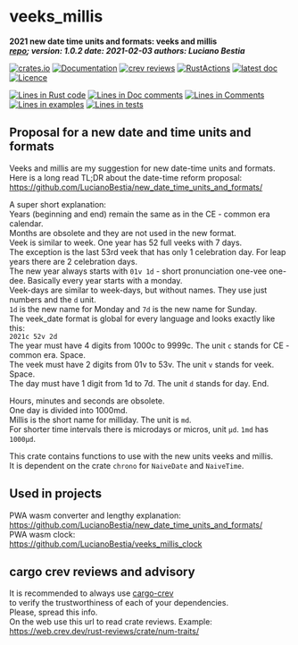 [comment]: # (lmake_md_to_doc_comments segment start A)

# veeks_millis

[comment]: # (lmake_cargo_toml_to_md start)

**2021 new date time units and formats: veeks and millis**  
***[repo](https://github.com/LucianoBestia/veeks_millis); version: 1.0.2  date: 2021-02-03 authors: Luciano Bestia***  

[comment]: # (lmake_cargo_toml_to_md end)

 [![crates.io](https://meritbadge.herokuapp.com/veeks_millis)](https://crates.io/crates/veeks_millis) [![Documentation](https://docs.rs/veeks_millis/badge.svg)](https://docs.rs/veeks_millis/) [![crev reviews](https://web.crev.dev/rust-reviews/badge/crev_count/veeks_millis.svg)](https://web.crev.dev/rust-reviews/crate/veeks_millis/) [![RustActions](https://github.com/LucianoBestia/veeks_millis/workflows/rust/badge.svg)](https://github.com/LucianoBestia/veeks_millis/) [![latest doc](https://img.shields.io/badge/latest_docs-GitHub-orange.svg)](https://lucianobestia.github.io/veeks_millis/veeks_millis/index.html) [![Licence](https://img.shields.io/badge/license-MIT-blue.svg)](https://github.com/LucianoBestia/veeks_millis/blob/master/LICENSE)

[comment]: # (lmake_lines_of_code start)
[![Lines in Rust code](https://img.shields.io/badge/Lines_in_Rust-177-green.svg)](https://github.com/LucianoBestia/veeks_millis/)
[![Lines in Doc comments](https://img.shields.io/badge/Lines_in_Doc_comments-206-blue.svg)](https://github.com/LucianoBestia/veeks_millis/)
[![Lines in Comments](https://img.shields.io/badge/Lines_in_comments-29-purple.svg)](https://github.com/LucianoBestia/veeks_millis/)
[![Lines in examples](https://img.shields.io/badge/Lines_in_examples-0-yellow.svg)](https://github.com/LucianoBestia/veeks_millis/)
[![Lines in tests](https://img.shields.io/badge/Lines_in_tests-100-orange.svg)](https://github.com/LucianoBestia/veeks_millis/)

[comment]: # (lmake_lines_of_code end)

## Proposal for a new date and time units and formats

Veeks and millis are my suggestion for new date-time units and formats.  
Here is a long read TL;DR about the date-time reform proposal:  
<https://github.com/LucianoBestia/new_date_time_units_and_formats/>

A super short explanation:  
Years (beginning and end) remain the same as in the CE - common era calendar.  
Months are obsolete and they are not used in the new format.  
Veek is similar to week. One year has 52 full veeks with 7 days.  
The exception is the last 53rd veek that has only 1 celebration day. For leap years there are 2 celebration days.  
The new year always starts with `01v 1d` - short pronunciation one-vee one-dee. Basically every year starts with a monday.  
Veek-days are similar to week-days, but without names. They use just numbers and the `d` unit.  
`1d` is the new name for Monday and `7d` is the new name for Sunday.  
The veek_date format is global for every language and looks exactly like this:  
`2021c 52v 2d`  
The year must have 4 digits from 1000c to 9999c. The unit `c` stands for CE - common era. Space.  
The veek must have 2 digits from 01v to 53v. The unit `v` stands for veek. Space.  
The day must have 1 digit from 1d to 7d. The unit `d` stands for day. End.  

Hours, minutes and seconds are obsolete.  
One day is divided into 1000md.  
Millis is the short name for milliday. The unit is `md`.  
For shorter time intervals there is microdays or micros, unit `μd`. `1md` has `1000μd`.  

This crate contains functions to use with the new units veeks and millis.  
It is dependent on the crate `chrono` for `NaiveDate` and `NaiveTime`.  

## Used in projects

PWA wasm converter and lengthy explanation:  
<https://github.com/LucianoBestia/new_date_time_units_and_formats/>  
PWA wasm clock:  
<https://github.com/LucianoBestia/veeks_millis_clock>  

## cargo crev reviews and advisory

It is recommended to always use [cargo-crev](https://github.com/crev-dev/cargo-crev)  
to verify the trustworthiness of each of your dependencies.  
Please, spread this info.  
On the web use this url to read crate reviews. Example:  
<https://web.crev.dev/rust-reviews/crate/num-traits/>  

[comment]: # (lmake_md_to_doc_comments segment end A)
